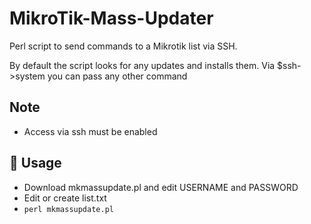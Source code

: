 # MikroTik-Mass-Updater
Perl script to send commands to a Mikrotik list via SSH.

By default the script looks for any updates and installs them.
Via $ssh->system you can pass any other command

## Note
- Access via ssh must be enabled

## 🚀 Usage
- Download mkmassupdate.pl and edit USERNAME and PASSWORD
- Edit or create list.txt
- ```perl mkmassupdate.pl```

